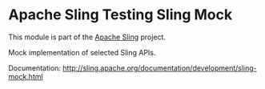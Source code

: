 # Apache Sling Testing Sling Mock

This module is part of the [Apache Sling](https://sling.apache.org) project.

Mock implementation of selected Sling APIs.

Documentation:
http://sling.apache.org/documentation/development/sling-mock.html
